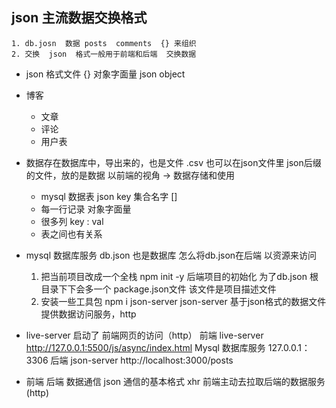 ## json  主流数据交换格式
    1. db.josn  数据 posts  comments  {} 来组织
    2. 交换  json  格式一般用于前端和后端  交换数据

-   json 格式文件
    {}  对象字面量  json  object

-   博客
    - 文章
    - 评论
    - 用户表

-   数据存在数据库中，导出来的，也是文件  .csv
     也可以在json文件里  json后缀的文件，放的是数据
     以前端的视角 -> 数据存储和使用
     -  mysql 数据表    json key 集合名字 []
     -  每一行记录   对象字面量
     -  很多列       key : val
     -  表之间也有关系

-   mysql  数据库服务
     db.json   也是数据库  怎么将db.json在后端 以资源来访问
     1. 把当前项目改成一个全栈    npm init -y 后端项目的初始化 为了db.json
         根目录下下会多一个 package.json文件  该文件是项目描述文件
     2. 安装一些工具包 npm i json-server
         json-server  基于json格式的数据文件提供数据访问服务，http

-   live-server  启动了  前端网页的访问（http）
        前端 live-server http://127.0.0.1:5500/js/async/index.html
        Mysql  数据库服务 127.0.0.1： 3306
        后端 json-server  http://localhost:3000/posts

-   前端 后端  数据通信  json 通信的基本格式
        xhr
        前端主动去拉取后端的数据服务(http)